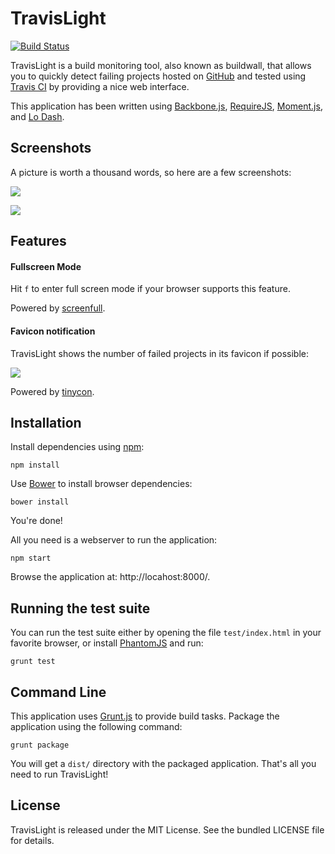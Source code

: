 TravisLight
===========

[![Build
Status](https://travis-ci.org/willdurand/TravisLight.png?branch=master)](https://travis-ci.org/willdurand/TravisLight)

TravisLight is a build monitoring tool, also known as buildwall, that
allows you to quickly detect failing projects hosted on
[GitHub](http://github.com) and tested using [Travis CI](https://travis-ci.org/)
by providing a nice web interface.

This application has been written using [Backbone.js](http://backbonejs.org/),
[RequireJS](http://requirejs.org/), [Moment.js](http://momentjs.com/), and
[Lo Dash](http://lodash.com/).


Screenshots
-----------

A picture is worth a thousand words, so here are a few screenshots:

![](https://raw.github.com/willdurand/TravisLight/master/doc/index.png)

![](https://raw.github.com/willdurand/TravisLight/master/doc/repos.png)


Features
--------

#### Fullscreen Mode

Hit `f` to enter full screen mode if your browser supports this feature.

Powered by [screenfull](https://github.com/sindresorhus/screenfull.js).


#### Favicon notification

TravisLight shows the number of failed projects in its favicon if possible:

![](https://raw.github.com/willdurand/TravisLight/master/doc/favicon.png)

Powered by [tinycon](https://github.com/tommoor/tinycon).


Installation
------------

Install dependencies using [npm](https://npmjs.org/):

    npm install

Use [Bower](http://twitter.github.com/bower/) to install browser dependencies:

    bower install

You're done!

All you need is a webserver to run the application:

    npm start

Browse the application at: http://locahost:8000/.


Running the test suite
----------------------

You can run the test suite either by opening the file `test/index.html` in
your favorite browser, or install [PhantomJS](http://phantomjs.org/) and run:

    grunt test


Command Line
------------

This application uses [Grunt.js](http://gruntjs.com/) to provide build tasks.
Package the application using the following command:

    grunt package

You will get a `dist/` directory with the packaged application. That's all you
need to run TravisLight!

License
-------

TravisLight is released under the MIT License. See the bundled LICENSE file
for details.
